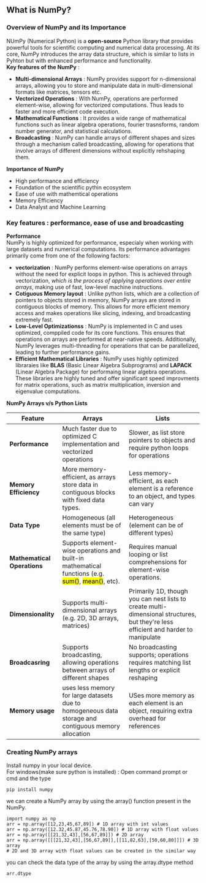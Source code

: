 ## What is NumPy?
### Overview of NumPy and its Importance
NUmPy (Numerical Python) is a **open-source** Python library that provides powerful tools for scientific computing and numerical data processing. At its core, NumPy introduces the array data structure, which is similar to lists in Pyhton but with enhanced performance and functionality.<br>
**Key features of the NumPy** : <br>
- **Multi-dimensional Arrays** : NumPy provides support for n-dimensional arrays, allowing you to store and manipulate data in multi-dimensional formats like matrices, tensors etc.
- **Vectorized Operations** : With NumPy, operations are performed element-wise, allowing for vectorized computations. Thus leads to faster and more efficient code execution.
- **Mathematical Functions** : It provides a wide range of mathematical functions such as linear algebra operations, fourier trasnsforms, random number generator, and statistical calculations.
- **Broadcasting** : NumPy can handle arrays of different shapes and sizes through a mechanism called broadcasting, allowing for operations that involve arrays of different dimensions without explicitly rehshaping them.<br>

**Importance of NumPy** <br>
- High performance and efficiency
- Foundation of the scientific pythin ecosystem
- Ease of use with mathemtical operations
- Memory Efficiency
- Data Analyst and Machine Learning
### Key features : performance, ease of use and broadcasting
**Performance** <br>
NumPy is highly optimized for performance, especialy when working with large datasets and numerical computations. Its performance advantages primarily come from one of the following factors:
- **vectorization** : NumPy performs element-wise operations on arrays without the need for explicit loops in python. This is achieved through vectorization, *which is the process of applying operations over entire arrays*, making use of fast, low-level machine instructions.
- **Cotiguous Memory layout** : Unlike python lists, which are a collection of pointers to objects stored in memory, NumPy arrays are stored in contiguous blocks of memory. This allows for more efficient memory access and makes operations like slicing, indexing, and broadcasting extremely fast.
- **Low-Level Optimizationss** : NumPy is implemented in C and uses optimized, comppiled code for its core functions. This ensures that operations on arrays are performed at near-native speeds. Additionally, NumPy leverages multi-threading for operations that can be parallelized, leading to further performance gains.
- **Efficient Mathematical Libraries** : NumPy uses highly optimized libraraies like **BLAS** (Basic Linear Algebra Subprograms) and **LAPACK** (Linear Algebra Package) for performaing linear algebra operations. These libraries are highly tuned and offer significant speed improvments for matrix operations, such as matrix multiplication, inversion and eigenvalue computations.<br>

**NumPy Arrays v/s Python Lists**<br>

|**Feature**|**Arrays**|**Lists**|  
|-------|------|-----|
|**Performance**|Much faster due to optimized C implementation and vectorized operations|Slower, as list store pointers to objects and require python loops for operations|
|**Memory Efficiency**|More memory-efficient, as arrays store data in contiguous blocks with fixed data types.|Less memory-efficient, as each element is a reference to an object, and types can vary|
|**Data Type**|Homogeneous (all elements must be of the same type)|Heterogeneous (element can be of different types)|
|**Mathematical Operations**| Supports element-wise operations and built-in mathematical functions (e.g. <mark>sum()</mark>, <mark>mean()</mark>, etc).|Requires manual looping or list comprehensions for element-wise operations.|
|**Dimensionality**|Supports multi-dimensional arrays (e.g. 2D, 3D arrays, matrices)|Primarily 1D, though you can nest lists to create multi-dimensional structures, but they're less efficient and harder to manipulate|
|**Broadcasring**|Supports broadcasting, allowing operations between arrays of different shapes|No broadcasting supports; operations requires matching list lengths or explicit reshaping|
|**Memory usage**|uses less memory for large datasets due to homogeneous data storage and contiguous memory allocation|USes more memory as each element is an object, requiring extra overhead for references|

### Creating NumPy arrays
Install numpy in your local device.<br>
For windows(make sure python is installed) : Open command prompt or cmd and the type
```
pip install numpy
```
we can create a NumPy array by using the array() function present in the NumPy.
```
import numpy as np
arr = np.array([12,23,45,67,89]) # 1D array with int values
arr = np.array([12.32,45.87,45.76,78.90]) # 1D array with float values
arr = np.array([[21,32,43],[56,67,89]]) # 2D array
arr = np.array([[[21,32,43],[56,67,89]],[[11,82,63],[50,60,80]]]) # 3D array
# 2D and 3D array with float values can be created in the similar way
```
you can check the data type of the array by using the array.dtype method 
```
arr.dtype
```
